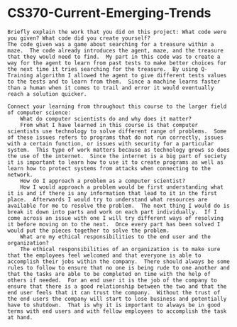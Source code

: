 # CS370-Current-Emerging-Trends


    Briefly explain the work that you did on this project: What code were you given? What code did you create yourself?
    The code given was a game about searching for a treasure within a maze.  The code already introduces the agent, maze, and the treasure that they would need to find.  My part in this code was to create a way for the agent to learn from past tests to make better choices for the next time it tries searching for the treasure.  By using Q-Training algorithm I allowed the agent to give different tests values to the tests and to learn from them.  Since a machine learns faster than a human when it comes to trail and error it would eventually reach a solution quicker.
    
    Connect your learning from throughout this course to the larger field of computer science:
        What do computer scientists do and why does it matter?
        From what I have learned in this course is that computer scientists use technology to solve different range of problems.  Some of these issues refers to programs that do not run correctly, issues with a certain function, or issues with security for a particular system.  This type of work matters because as technology grows so does the use of the internet.  Since the internet is a big part of society it is important to learn how to use it to create programs as well as learn how to protect systems from attacks when connecting to the network.
        How do I approach a problem as a computer scientist?
        How I would approach a problem would be first understanding what it is and if there is any information that lead to it in the first place.  Afterwards I would try to understand what resources are available for me to resolve the problem.  The next thing I would do is break it down into parts and work on each part individually.  If I come across an issue with one I will try different ways of resolving it before moving on to the next.  Once every part has been solved I would put the pieces together to solve the problem.
        What are my ethical responsibilities to the end user and the organization?
        The ethical responsibilities of an organization is to make sure that the employees feel welcomed and that everyone is able to accomplish their jobs within the company.  There should always be some rules to follow to ensure that no one is being rude to one another and that the tasks are able to be completed on time with the help of others if needed.  For an end user it is the job of the company to ensure that there is a good relationship between the two and that the end user feels that it can trust the company.  Without the trust of the end users the company will start to lose business and potentially have to shutdown.  That is why it is important to always be in good terms with end users and with fellow employees to accomplish the task at hand.
